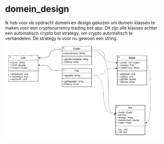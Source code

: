 # domein_design
Ik heb voor de opdracht domein en design gekozen om domein klassen te maken voor een cryptocurrency trading bot app. Dit zijn alle klasses achter een automatisch crypto bot strategy, om crypto automatisch te verhandelen. De strategy is voor nu gewoon een string.
![UML KLASSEN DIAGRAM](UML.png)
